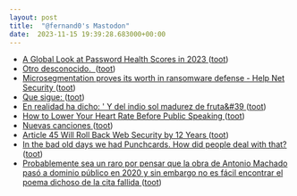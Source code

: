 ```yaml
---
layout: post
title:  "@fernand0's Mastodon"
date:  2023-11-15 19:39:28.683000+00:00
---
```

*  [A Global Look at Password Health Scores in 2023 ](https://www.dashlane.com/resources/global-password-health-202) ([toot](https://mastodon.social/@fernand0/111416257326873851))
*  [Otro desconocido.  ](https://avecesunafoto.wordpress.com/2023/11/15/otro-desconocido) ([toot](https://mastodon.social/@fernand0/111416038340598320))
*  [Microsegmentation proves its worth in ransomware defense - Help Net Security ](https://www.helpnetsecurity.com/2023/11/07/ransomware-microsegmentation-strategies) ([toot](https://mastodon.social/@fernand0/111415918084681979))
*  [Que sigue: ](https://mastodon.social/@fernand0/111415787524827179) ([toot](https://mastodon.social/@fernand0/111415787524827179))
*  [En realidad ha dicho: &#39; Y del indio sol madurez de fruta&#39 ](https://mastodon.social/@fernand0/111415778115776382) ([toot](https://mastodon.social/@fernand0/111415778115776382))
*  [How to Lower Your Heart Rate Before Public Speaking ](https://danielmiessler.com/p/lower-heart-rate-public-speakin) ([toot](https://mastodon.social/@fernand0/111415773964574191))
*  [Nuevas canciones ](https://www.cervantesvirtual.com/obra-visor/nuevas-canciones-986132/html/30272377-428c-4926-b563-5f553e7cdea1_2.htm) ([toot](https://mastodon.social/@fernand0/111415648673331797))
*  [Article 45 Will Roll Back Web Security by 12 Years ](https://www.eff.org/deeplinks/2023/11/article-45-will-roll-back-web-security-12-year) ([toot](https://mastodon.social/@fernand0/111415516360614234))
*  [In the bad old days we had Punchcards. How did people deal with that?  ](https://blog.computationalcomplexity.org/2023/11/in-bad-old-days-we-had-punchcards-how.htm) ([toot](https://mastodon.social/@fernand0/111415346833646464))
*  [Probablemente sea un raro por pensar que la obra de Antonio Machado pasó a dominio público en 2020 y sin embargo no es fácil encontrar el poema dichoso de la cita fallida ](https://mastodon.social/@fernand0/111415283909561270) ([toot](https://mastodon.social/@fernand0/111415283909561270))
